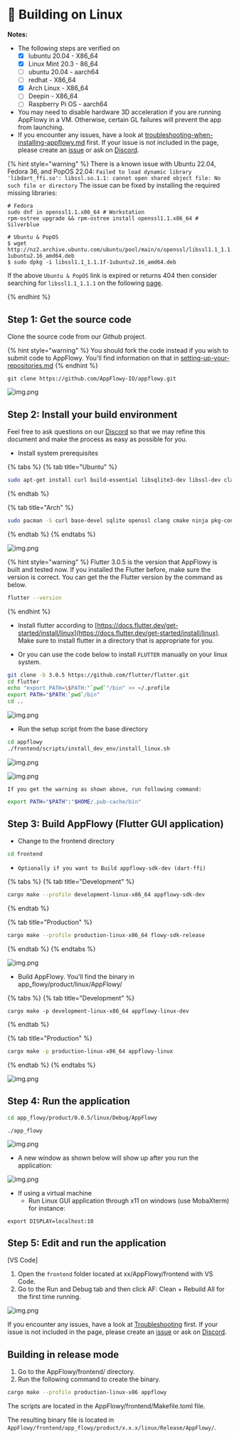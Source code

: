 # 🐧 Building on Linux

**Notes:**

* The following steps are verified on
  * [x] lubuntu 20.04 - X86\_64
  * [x] Linux Mint 20.3 - 86\_64
  * [ ] ubuntu 20.04 - aarch64
  * [ ] redhat - X86\_64
  * [x] Arch Linux - X86\_64
  * [ ] Deepin - X86\_64
  * [ ] Raspberry Pi OS - aarch64
* You may need to disable hardware 3D acceleration if you are running AppFlowy in a VM. Otherwise, certain GL failures will prevent the app from launching.
* If you encounter any issues, have a look at [troubleshooting-when-installing-appflowy.md](../../../install-appflowy/installation-methods/troubleshooting-when-installing-appflowy.md "mention") first. If your issue is not included in the page, please create an [issue](https://github.com/AppFlowy-IO/appflowy/issues/new/choose) or ask on [Discord](https://discord.gg/9Q2xaN37tV).

{% hint style="warning" %} There is a known issue with Ubuntu 22.04, Fedora 36, and PopOS 22.04: 
`Failed to load dynamic library 'libdart_ffi.so': libssl.so.1.1: cannot open shared object file: No such file or directory`
The issue can be fixed by installing the required missing libraries:
```
# Fedora
sudo dnf in openssl1.1.x86_64 # Workstation
rpm-ostree upgrade && rpm-ostree install openssl1.1.x86_64 # Silverblue

# Ubuntu & PopOS
$ wget http://nz2.archive.ubuntu.com/ubuntu/pool/main/o/openssl/libssl1.1_1.1.1f-1ubuntu2.16_amd64.deb
$ sudo dpkg -i libssl1.1_1.1.1f-1ubuntu2.16_amd64.deb
```

If the above ``Ubuntu & PopOS`` link is expired or returns 404 then consider searching for ``libssl1.1_1.1.1`` on the following [page](http://nz2.archive.ubuntu.com/ubuntu/pool/main/o/openssl/?C=M;O=D).

{% endhint %}

## Step 1: Get the source code

Clone the source code from our Github project.

{% hint style="warning" %}
You should fork the code instead if you wish to submit code to AppFlowy. You'll find information on that in [setting-up-your-repositories.md](../submitting-code/setting-up-your-repositories.md "mention")
{% endhint %}

```shell
git clone https://github.com/AppFlowy-IO/appflowy.git
```
![img.png](../../../../.gitbook/assets/build\_step\_one.png)

## Step 2: Install your build environment

Feel free to ask questions on our [Discord](https://discord.gg/9Q2xaN37tV) so that we may refine this document and make the process as easy as possible for you.

* Install system prerequisites

{% tabs %}
{% tab title="Ubuntu" %}
```bash
sudo apt-get install curl build-essential libsqlite3-dev libssl-dev clang cmake ninja-build pkg-config libgtk-3-dev unzip
```

{% endtab %}

{% tab title="Arch" %}
```bash
sudo pacman -S curl base-devel sqlite openssl clang cmake ninja pkg-config gtk3 unzip libkeybinder3 xdg-user-dirs
```
{% endtab %}
{% endtabs %}

![img.png](../../../../.gitbook/assets/build\_step\_two.png)

{% hint style="warning" %}
Flutter 3.0.5 is the version that AppFlowy is built and tested now. If you installed the Flutter before, make sure the version is correct. You can get the the Flutter version by the command as below.

```bash
flutter --version
```

{% endhint %}

* Install flutter according to [https://docs.flutter.dev/get-started/install/linux](https://docs.flutter.dev/get-started/install/linux). Make sure to install flutter in a directory that is appropriate for you.

* Or you can use the code below to install `FLUTTER` manually on your linux system.

```bash
git clone -b 3.0.5 https://github.com/flutter/flutter.git
cd flutter
echo "export PATH=\$PATH:"`pwd`"/bin" >> ~/.profile
export PATH="$PATH:`pwd`/bin"
cd ..
```
![img.png](../../../../.gitbook/assets/flutter\_build\_step.png)

* Run the setup script from the base directory
```bash
cd appflowy
./frontend/scripts/install_dev_env/install_linux.sh
```
![img.png](../../../../.gitbook/assets/build\_step\_two\_script.png)

![img.png](../../../../.gitbook/assets/build\_step\_two\_warn\_success.png)

`If you get the warning as shown above, run following command:`

```bash
export PATH="$PATH":"$HOME/.pub-cache/bin"
```

## Step 3: Build AppFlowy (Flutter GUI application)

* Change to the frontend directory

```bash
cd frontend
```

* `Optionally if you want to Build appflowy-sdk-dev (dart-ffi)`

{% tabs %}
{% tab title="Development" %}
```bash
cargo make --profile development-linux-x86_64 appflowy-sdk-dev 
```

{% endtab %}

{% tab title="Production" %}
```bash
cargo make --profile production-linux-x86_64 flowy-sdk-release
```

{% endtab %}
{% endtabs %}

![img.png](../../../../.gitbook/assets/build\_step\_optional\_three\_success.png)

* Build AppFlowy. You'll find the binary in app\_flowy/product/linux/AppFlowy/

{% tabs %}
{% tab title="Development" %}
```
cargo make -p development-linux-x86_64 appflowy-linux-dev
```
{% endtab %}

{% tab title="Production" %}

```bash
cargo make -p production-linux-x86_64 appflowy-linux
```
{% endtab %}
{% endtabs %}

![img.png](../../../../.gitbook/assets/build\_step\_three\_success.png)

## Step 4: Run the application

```bash
cd app_flowy/product/0.0.5/linux/Debug/AppFlowy
```

```shell
./app_flowy
```
![img.png](../../../../.gitbook/assets/build\_step\_four\_success.png)

* A new window as shown below will show up after you run the application:

![img.png](../../../../.gitbook/assets/welcome\_screen.png)


* If using a virtual machine
  * Run Linux GUI application through x11 on windows (use MobaXterm) for instance:

`export DISPLAY=localhost:10`

## Step 5: Edit and run the application

\[VS Code]

1. Open the `frontend` folder located at xx/AppFlowy/frontend with VS Code.
2. Go to the Run and Debug tab and then click AF: Clean + Rebuild All for the first time running.

![img.png](../../../../.gitbook/assets/launch\_appflowy.png)

If you encounter any issues, have a look at [Troubleshooting](https://appflowy.gitbook.io/docs/essential-documentation/contribute-to-appflowy/software-contributions/environment-setup/trouble-shotting) first. If your issue is not included in the page, please create an [issue](https://github.com/AppFlowy-IO/appflowy/issues/new/choose) or ask on [Discord](https://discord.gg/9Q2xaN37tV).

## Building in release mode

1. Go to the AppFlowy/frontend/ directory.
2. Run the following command to create the binary.

```bash
cargo make --profile production-linux-x86 appflowy
```

The scripts are located in the AppFlowy/frontend/Makefile.toml file.

The resulting binary file is located in `AppFlowy/frontend/app_flowy/product/x.x.x/linux/Release/AppFlowy/`.
